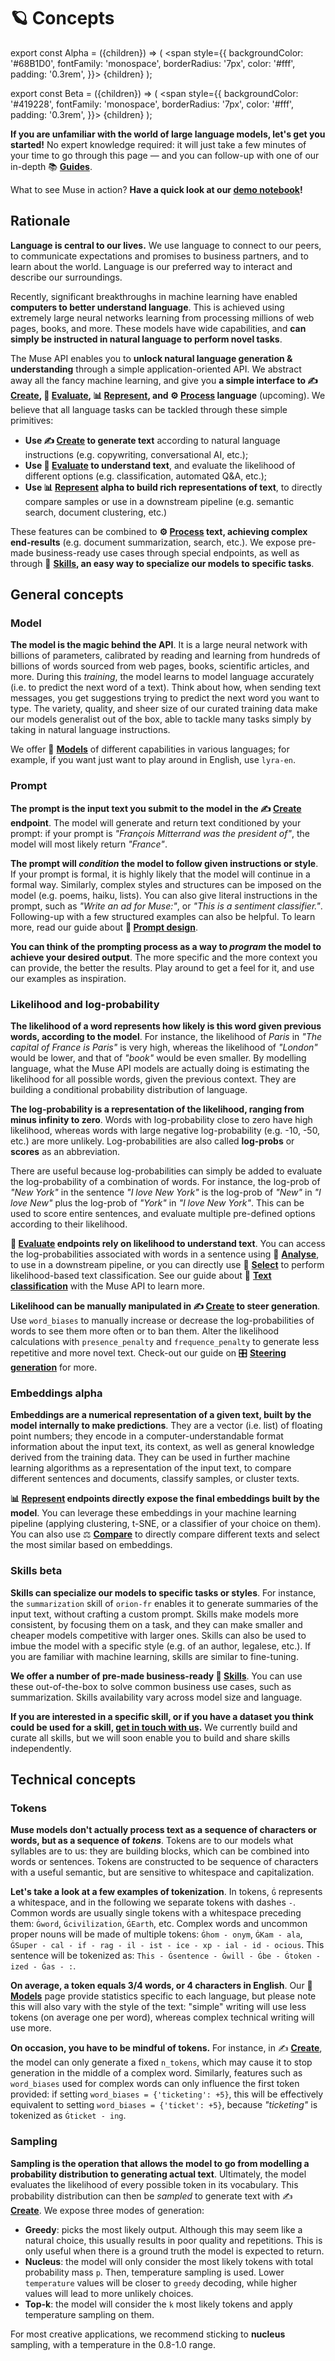---
---

# 🪐 Concepts

export const Alpha = ({children}) => (
<span
style={{
backgroundColor: '#68B1D0',
fontFamily: 'monospace',
borderRadius: '7px',
color: '#fff',
padding: '0.3rem',
}}>
{children}
</span>
);

export const Beta = ({children}) => (
<span
style={{
backgroundColor: '#419228',
fontFamily: 'monospace',
borderRadius: '7px',
color: '#fff',
padding: '0.3rem',
}}>
{children}
</span>
);

**If you are unfamiliar with the world of large language models, let's get you started!** No expert knowledge required: it
will just take a few minutes of your time to go through this page — and you can follow-up with one of our in-depth 📚 **[Guides](/guides/guides)**.

What to see Muse in action? **Have a quick look at our 
[demo notebook](https://github.com/lightonai/lightonmuse/blob/master/examples/demo_notebook.ipynb)!**

## Rationale

**Language is central to our lives.** We use language to connect to our peers, to communicate expectations and promises to
business partners, and to learn about the world. Language is our preferred way to interact and describe our surroundings.

Recently, significant breakthroughs in machine learning have enabled **computers to better understand language**. This is
achieved using extremely large neural networks learning from processing millions of web pages, books, and more. 
These models have wide capabilities, and **can simply be instructed in natural language to perform novel tasks**. 

The Muse API enables you to **unlock natural language generation & understanding** through a simple application-oriented API. 
We abstract away all the fancy machine learning, and give you **a simple interface to ✍️ [Create](/api/primitives/create), 
🔬️ [Evaluate](/api/primitives/evaluate/select), 📊 [Represent](/api/primitives/represent/embed), and **⚙️ [Process](/api/primitives/process)** language** (upcoming). 
We believe that all language tasks can be tackled through these simple primitives:
* **Use ✍️ [Create](/api/primitives/create) to generate text** according to natural language instructions 
(e.g. copywriting, conversational AI, etc.);
* **Use 🔬️ [Evaluate](/api/primitives/evaluate/select) to understand text**, and evaluate the likelihood of different options 
(e.g. classification, automated Q&A, etc.);
* **Use 📊 [Represent](/api/primitives/represent/embed) <Alpha>alpha</Alpha> to build rich representations of text**, to directly compare samples or use
in a downstream pipeline (e.g. semantic search, document clustering, etc.)

These features can be combined to **⚙️ [Process](/api/primitives/process) text, achieving complex end-results** 
(e.g. document summarization, search, etc.). We expose pre-made business-ready use cases through special endpoints, 
as well as through 🤹 **[Skills](/api/skills), an easy way to specialize our models to specific tasks**.

## General concepts 

### Model

**The model is the magic behind the API**. It is a large neural network with billions of parameters,
calibrated by reading and learning from hundreds of billions of words sourced from web pages, books, scientific articles,
and more. During this *training*, the model learns to model language accurately (i.e. to predict the next word of a text). Think about how, when sending text messages, you get suggestions trying to predict the next word you want to type. 
The variety, quality, and sheer size of our curated training data make our models generalist out of the box, 
able to tackle many tasks simply by taking in natural language instructions.

We offer 🤖 **[Models](/api/models)** of different capabilities in various languages; for example, if you want just want to play
around in English, use `lyra-en`.


### Prompt

**The prompt is the input text you submit to the model in the ✍️ [Create](/api/primitives/create) endpoint**. 
The model will generate and return text conditioned by your prompt: if your prompt is 
*"François Mitterrand was the president of"*, the model will most likely return *"France"*. 

**The prompt will *condition* the model to follow given instructions or style**. If your
prompt is formal, it is highly likely that the model will continue in a formal way. Similarly, complex styles and 
structures can be imposed on the model (e.g. poems, haiku, lists). You can also give literal instructions in the 
prompt, such as *"Write an ad for Muse:"*, or *"This is a sentiment classifier."*. Following-up with a few structured
examples can also be helpful. To learn more, read our guide about **📜 [Prompt design](/guides/english/prompt)**.  

**You can think of the prompting process as a way to *program* the model to achieve your desired output**. The more
specific and the more context you can provide, the better the results. Play around to get a feel for it, and 
use our examples as inspiration.


### Likelihood and log-probability

**The likelihood of a word represents how likely is this word given previous words, according to the model**. 
For instance, the likelihood of *Paris* in *"The capital of France is Paris"* is very high, whereas the likelihood
of *"London"* would be lower, and that of *"book"* would be even smaller. By modelling language, what the Muse API models
are actually doing is estimating the likelihood for all possible words, given the previous context. They 
are building a conditional probability distribution of language.

**The log-probability is a representation of the likelihood, ranging from minus infinity to zero**. Words with
log-probability close to zero have high likelihood, whereas words with large negative log-probability (e.g. -10, -50, etc.)
are more unlikely. Log-probabilities are also called **log-probs** or **scores** as an abbreviation. 

There are useful because log-probabilities can simply be added to evaluate the log-probability of a combination of words. For instance, 
the log-prob of *"New York"* in the sentence *"I love New York"* is the log-prob of *"New"* in *"I love New"* 
plus the log-prob of *"York"* in *"I love New York"*. This can be used to score entire sentences, and evaluate
multiple pre-defined options according to their likelihood.

**🔬️ [Evaluate](/api/primitives/evaluate/analyse) endpoints rely on likelihood to understand text**. You can access the log-probabilities
associated with words in a sentence using 🧪 **[Analyse](/api/primitives/evaluate/analyse)**, to use in a downstream pipeline, or you
can directly use 🔘 **[Select](/api/primitives/evaluate/select)** to perform likelihood-based text classification. See our guide
about 🥇 **[Text classification](/guides/english/classification)** with the Muse API to learn more.

**Likelihood can be manually manipulated in ✍️ [Create](/api/primitives/create) to steer generation**. Use `word_biases` to manually
increase or decrease the log-probabilities of words to see them more often or to ban them. Alter the likelihood calculations
with `presence_penalty` and `frequence_penalty` to generate less repetitive and more novel text. Check-out our guide
on 🎛️ **[Steering generation](/guides/english/steer)** for more.


### Embeddings <Alpha>alpha</Alpha>

**Embeddings are a numerical representation of a given text, built by the model internally to make predictions**. They
are a vector (i.e. list) of floating point numbers; they encode in a computer-understandable format information about the
input text, its context, as well as general knowledge derived from the training data. They can be used in further
machine learning algorithms as a representation of the input text, to compare different sentences and documents,
classify samples, or cluster texts.

**📊 [Represent](/api/primitives/represent/embed) endpoints directly expose the final embeddings built by the model**. You can 
leverage these embeddings in your machine learning pipeline (applying clustering, t-SNE, or a classifier of your choice
on them). You can also use ⚖️ **[Compare](/api/primitives/represent/compare)** to directly compare different texts and select the most similar based on embeddings.


### Skills <Beta>beta</Beta>

**Skills can specialize our models to specific tasks or styles**. For instance, the `summarization` skill of `orion-fr`
enables it to generate summaries of the input text, without crafting a custom prompt. Skills make models more consistent,
by focusing them on a task, and they can make smaller and cheaper models competitive with larger ones. Skills can
also be used to imbue the model with a specific style (e.g. of an author, legalese, etc.). If you are familiar with 
machine learning, skills are similar to fine-tuning.

**We offer a number of pre-made business-ready 🤹 [Skills](/api/skills)**. You can use these out-of-the-box to solve
common business use cases, such as summarization. Skills availability vary across model size and language. 

**If you are interested in a specific skill, or if you have a dataset you think could be used for a skill, 
[get in touch with us](https://lightonmuse.typeform.com/skills).** We currently build and curate all skills, but we will soon enable you to build and share skills
independently. 


## Technical concepts

### Tokens

**Muse models don't actually process text as a sequence of characters or words, but as a sequence of *tokens***. Tokens
are to our models what syllables are to us: they are building blocks, which can be combined into words or sentences. 
Tokens are constructed to be sequence of characters with a useful semantic, but are sensitive to whitespace
and capitalization.

**Let's take a look at a few examples of tokenization**. In tokens, `Ġ` represents a whitespace, and in the following
we separate tokens with dashes `-`. Common words are usually single tokens with a whitespace preceding them: `Ġword`,
`Ġcivilization`, `ĠEarth`, etc. Complex words and uncommon proper nouns will be made of multiple tokens: `Ġhom - onym`, 
`ĠKam - ala`, `ĠSuper - cal - if - rag - il - ist - ice - xp - ial - id - ocious`. This sentence will be tokenized as:
`This - Ġsentence - Ġwill - Ġbe - Ġtoken - ized - Ġas - :`.

**On average, a token equals 3/4 words, or 4 characters in English**. Our 🤖 **[Models](/api/models)** page provide statistics
specific to each language, but please note this will also vary with the style of the text: "simple" writing will use less
tokens (on average one per word), whereas complex technical writing will use more. 

**On occasion, you have to be mindful of tokens.** For instance, in ✍️ **[Create](/api/primitives/create)**, the model can only
generate a fixed `n_tokens`, which may cause it to stop generation in the middle of a complex word. Similarly, features such as 
`word_biases` used for complex words can only influence the first token provided: if setting `word_biases = {'ticketing': +5}`,
this will be effectively equivalent to setting `word_biases = {'ticket': +5}`, because *"ticketing"* is tokenized
as `Ġticket - ing`.

### Sampling

**Sampling is the operation that allows the model to go from modelling a probability distribution to generating actual 
text**. Ultimately, the model evaluates the likelihood of every possible token in its vocabulary. This probability
distribution can then be *sampled* to generate text with ✍️ **[Create](/api/primitives/create)**. We expose three modes of
generation: 
* **Greedy**: picks the most likely output. Although this may seem like a natural choice, this usually results
in poor quality and repetitions. This is only useful when there is a ground truth the model is expected to return.
* **Nucleus**: the model will only consider the most likely tokens with total probability mass `p`. Then, temperature
sampling is used. Lower `temperature` values will be closer to `greedy` decoding, while higher values will lead to more
unlikely choices. 
* **Top-k**: the model will consider the `k` most likely tokens and apply temperature sampling on them. 

For most creative applications, we recommend sticking to **nucleus** sampling, with a temperature in the 0.8-1.0 range.

